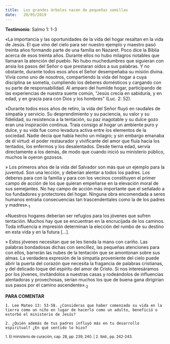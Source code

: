 ```yaml
---
title:  Los grandes árboles nacen de pequeñas semillas 
date:   20/05/2019
---
```


**Testimonio**: Salmo 1: 1-3 

«La importancia y las oportunidades de la vida del hogar resaltan en la vida de Jesús. El que vino del cielo para ser nuestro ejemplo y maestro pasó treinta años formando parte de una familia en Nazaret. Poco dice la Biblia acerca de esos treinta años. Durante ellos no hubo milagros notables que llamaran la atención del pueblo. No hubo muchedumbres que siguieran con ansia los pasos del Señor o que prestaran oídos a sus palabras. Y no obstante, durante todos esos años el Señor desempeñaba su misión divina. Vivía como uno de nosotros, compartiendo la vida del hogar a cuya disciplina se sometía, cumpliendo los deberes domésticos y cargando con su parte de responsabilidad. Al amparo del humilde hogar, participando de las experiencias de nuestra suerte común, "Jesús crecía en sabiduría, y en edad, y en gracia para con Dios y los hombres" (Luc. 2: 52).

»Durante todos esos años de retiro, la vida del Señor fluyó en raudales de simpatía y servicio. Su desprendimiento y su paciencia, su valor y su fidelidad, su resistencia a la tentación, su paz inagotable y su dulce gozo eran una inspiración continua. Traía consigo al hogar un ambiente puro y dulce, y su vida fue como levadura activa entre los elementos de la sociedad. Nadie decía que había hecho un milagro; y sin embargo emanaba de él virtud: el poder restaurador y vivificante del amor que fluía hacia los tentados, los enfermos y los desalentados. Desde tierna edad, servía directamente a los demás, de modo que cuando inició su ministerio público, muchos le oyeron gozosos. 

» Los primeros años de la vida del Salvador son más que un ejemplo para la juventud. Son una lección, y deberían alentar a todos los padres. Los deberes para con la familia y para con los vecinos constituyen el primer campo de acción de los que quieran empeñarse en la elevación moral de sus semejantes. No hay campo de acción más importante que el señalado a los fundadores y protectores del hogar. Ninguna obra encomendada a seres humanos entraña consecuencias tan trascendentales como la de los padres y madres».<sub>1</sub>

«Nuestros hogares deberían ser refugios para los jóvenes que sufren tentación. Muchos hay que se encuentran en la encrucijada de los caminos. Toda influencia e impresión determinan la elección del rumbo de su destino en esta vida y en la futura [...]. 

» Estos jóvenes necesitan que se les tienda la mano con cariño. Las palabras bondadosas dichas con sencillez, las pequeñas atenciones para con ellos, barrerán las nubes de la tentación que se amontonan sobre sus almas. La verdadera expresión de la simpatía proveniente del cielo puede abrir la puerta del corazón que necesita la fragancia de palabras cristianas, y del delicado toque del espíritu del amor de Cristo. Si nos interesáramos por los jóvenes, invitándolos a nuestras casas y rodeándolos de influencias alentadoras y provechosas, serían muchos los que de buena gana dirigirían sus pasos por el camino ascendente».<sub>2</sub>

**PARA COMENTAR** 

`1. Lee Mateo 13: 53-58. ¿Consideras que haber comenzado su vida en la tierra como un niño en lugar de hacerlo como un adulto, benefició o estorbó el ministerio de Jesús?`

`2. ¿Quién además de tus padres influyó más en tu desarrollo espiritual? ¿En qué sentido lo hizo?`

<sub>1. El ministerio de curación, cap. 28, pp. 239, 240. | 2. Ibíd., pp. 242-243.</sub>